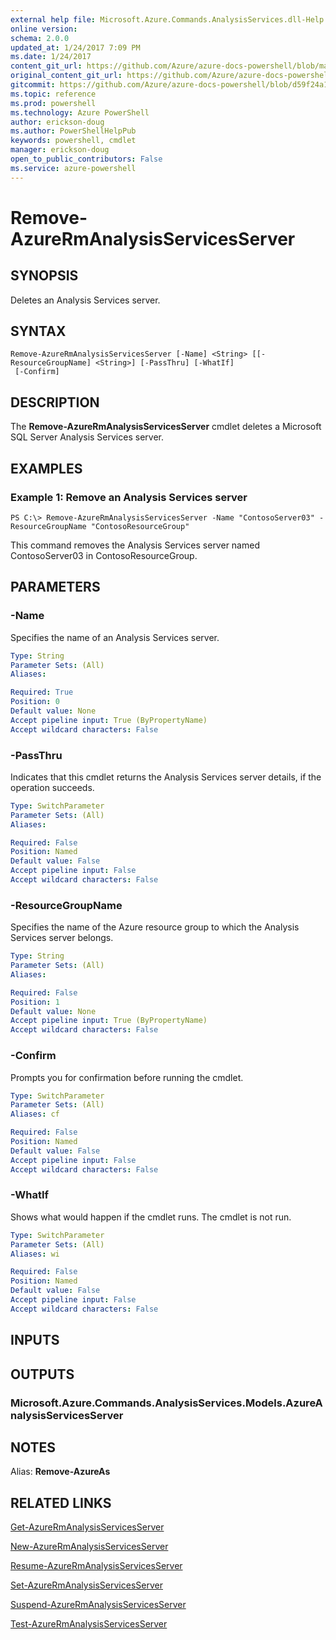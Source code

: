 ```yaml
---
external help file: Microsoft.Azure.Commands.AnalysisServices.dll-Help.xml
online version: 
schema: 2.0.0
updated_at: 1/24/2017 7:09 PM
ms.date: 1/24/2017
content_git_url: https://github.com/Azure/azure-docs-powershell/blob/master/azureps-cmdlets-docs/ResourceManager/AzureRM.AnalysisServices/v3.0.0/Remove-AzureRmAnalysisServicesServer.md
original_content_git_url: https://github.com/Azure/azure-docs-powershell/blob/master/azureps-cmdlets-docs/ResourceManager/AzureRM.AnalysisServices/v3.0.0/Remove-AzureRmAnalysisServicesServer.md
gitcommit: https://github.com/Azure/azure-docs-powershell/blob/d59f24a1f9cba84b6ab4adbaf9536a5c4661ea02/azureps-cmdlets-docs/ResourceManager/AzureRM.AnalysisServices/v3.0.0/Remove-AzureRmAnalysisServicesServer.md
ms.topic: reference
ms.prod: powershell
ms.technology: Azure PowerShell
author: erickson-doug
ms.author: PowerShellHelpPub
keywords: powershell, cmdlet
manager: erickson-doug
open_to_public_contributors: False
ms.service: azure-powershell
---
```


# Remove-AzureRmAnalysisServicesServer

## SYNOPSIS
Deletes an Analysis Services server.

## SYNTAX

```
Remove-AzureRmAnalysisServicesServer [-Name] <String> [[-ResourceGroupName] <String>] [-PassThru] [-WhatIf]
 [-Confirm]
```

## DESCRIPTION
The **Remove-AzureRmAnalysisServicesServer** cmdlet deletes a Microsoft SQL Server Analysis Services server.

## EXAMPLES

### Example 1: Remove an Analysis Services server
```
PS C:\> Remove-AzureRmAnalysisServicesServer -Name "ContosoServer03" -ResourceGroupName "ContosoResourceGroup"
```

This command removes the Analysis Services server named ContosoServer03 in ContosoResourceGroup.

## PARAMETERS

### -Name
Specifies the name of an Analysis Services server.

```yaml
Type: String
Parameter Sets: (All)
Aliases: 

Required: True
Position: 0
Default value: None
Accept pipeline input: True (ByPropertyName)
Accept wildcard characters: False
```

### -PassThru
Indicates that this cmdlet returns the Analysis Services server details, if the operation succeeds.

```yaml
Type: SwitchParameter
Parameter Sets: (All)
Aliases: 

Required: False
Position: Named
Default value: False
Accept pipeline input: False
Accept wildcard characters: False
```

### -ResourceGroupName
Specifies the name of the Azure resource group to which the Analysis Services server belongs.

```yaml
Type: String
Parameter Sets: (All)
Aliases: 

Required: False
Position: 1
Default value: None
Accept pipeline input: True (ByPropertyName)
Accept wildcard characters: False
```

### -Confirm
Prompts you for confirmation before running the cmdlet.

```yaml
Type: SwitchParameter
Parameter Sets: (All)
Aliases: cf

Required: False
Position: Named
Default value: False
Accept pipeline input: False
Accept wildcard characters: False
```

### -WhatIf
Shows what would happen if the cmdlet runs.
The cmdlet is not run.

```yaml
Type: SwitchParameter
Parameter Sets: (All)
Aliases: wi

Required: False
Position: Named
Default value: False
Accept pipeline input: False
Accept wildcard characters: False
```

## INPUTS

## OUTPUTS

### Microsoft.Azure.Commands.AnalysisServices.Models.AzureAnalysisServicesServer

## NOTES
Alias: **Remove-AzureAs**

## RELATED LINKS

[Get-AzureRmAnalysisServicesServer](xref:ResourceManager/AzureRM.AnalysisServices/v3.0.0/Get-AzureRmAnalysisServicesServer.md)

[New-AzureRmAnalysisServicesServer](xref:ResourceManager/AzureRM.AnalysisServices/v3.0.0/New-AzureRmAnalysisServicesServer.md)

[Resume-AzureRmAnalysisServicesServer](xref:ResourceManager/AzureRM.AnalysisServices/v3.0.0/Resume-AzureRmAnalysisServicesServer.md)

[Set-AzureRmAnalysisServicesServer](xref:ResourceManager/AzureRM.AnalysisServices/v3.0.0/Set-AzureRmAnalysisServicesServer.md)

[Suspend-AzureRmAnalysisServicesServer](xref:ResourceManager/AzureRM.AnalysisServices/v3.0.0/Suspend-AzureRmAnalysisServicesServer.md)

[Test-AzureRmAnalysisServicesServer](xref:ResourceManager/AzureRM.AnalysisServices/v3.0.0/Test-AzureRmAnalysisServicesServer.md)
